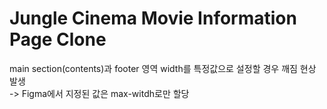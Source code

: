 # Jungle Cinema Movie Information Page Clone

main section(contents)과 footer 영역 width를 특정값으로 설정할 경우 깨짐 현상 발생  
-> Figma에서 지정된 값은 max-witdh로만 할당
